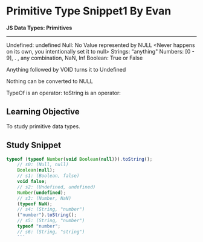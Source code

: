 # Primitive Type Snippet1 By Evan
**JS Data Types: Primitives**
___

Undefined: undefined <Undefined can happen as an error also>
Null: No Value represented by NULL <Never happens on its own, you intentionally set it to null>
Strings: “anything"
Numbers: [0 - 9], . ,  any combination, NaN, Inf
Boolean: True or False


Anything followed by VOID turns it to Undefined

Nothing can be converted to NULL


TypeOf is an operator: 
toString is an operator:

## Learning Objective
To study primitive data types.

## Study Snippet
```Javascript
typeof (typeof Number(void Boolean(null))).toString();
    // s0: (Null, null)
    Boolean(null);
    // s1: (Boolean, false)
    void false;
    // s2: (Undefined, undefined)
    Number(undefined);
    // s3: (Number, NaN)
    (typeof NaN);
    // s4: (String, "number")
    ("number").toString();
    // s5: (String, "number")
    typeof "number";
    // s6: (String, "string")
    ```

